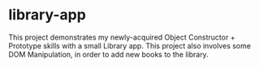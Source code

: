 # library-app

This project demonstrates my newly-acquired Object Constructor + Prototype skills with a small Library app. This project also involves some DOM Manipulation, in order to add new books to the library.
